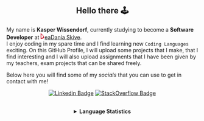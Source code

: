 ## <p align="center">Hello there 🕹️</p>

My name is **Kasper Wissendorf**, currently studying to become a **Software Developer** at [![Icon](/icons/Dania.png)eaDania Skive](https://eadania.com/). <br>
I enjoy coding in my spare time and I find learning new `Coding Languages` exciting. On this GitHub Profile, I will upload some projects that I make, that I find interesting and I will also upload assignments that I have been given by my teachers, exam projects that can be shared freely. 

Below here you will find some of my *socials* that you can use to get in contact with me!

<div align="center">
  
[![Linkedin Badge](https://img.shields.io/badge/-LinkedIn-blue?style=flat-square&logo=Linkedin&logoColor=white)](https://www.linkedin.com/in/kasper-wissendorf-7279011b6/)
[![StackOverflow Badge](https://img.shields.io/badge/-Stack%20Overflow-FE7A16?style=flat-square&logo=Stack-Overflow&logoColor=white)](https://stackoverflow.com/users/18100435/kasper-wissendorf)
</div>

<br>
<details>
<summary align="center"><strong>Language Statistics</strong></summary>
<br>
<table align="center">
	<tr>
		<th>Language</th>
		<th>Time Spent</th>
		<th>Percent</th>
	</tr>
	<tr>
		<td>C#</td>
		<td>05h 14m</td>
		<td>32.97%</td>
	</tr>
	<tr>
		<td>JavaScript</td>
		<td>04h 27m</td>
		<td>28.09%</td>
	</tr>
	<tr>
		<td>HTML</td>
		<td>02h 13m</td>
		<td>13.96%</td>
	</tr>
	<tr>
		<td>Markdown</td>
		<td>01h 23m</td>
		<td>8.76%</td>
	</tr>
	<tr>
		<td>TypeScript</td>
		<td>00h 59m</td>
		<td>6.24%</td>
	</tr>
	<tr>
		<td>JSON</td>
		<td>00h 35m</td>
		<td>3.74%</td>
	</tr>
	<tr>
		<td>CSS</td>
		<td>00h 14m</td>
		<td>1.52%</td>
	</tr>
	<tr>
		<td>Other</td>
		<td>00h 13m</td>
		<td>1.37%</td>
	</tr>
	<tr>
		<td>Lua</td>
		<td>00h 12m</td>
		<td>1.29%</td>
	</tr>
	<tr>
		<td>XAML</td>
		<td>00h 07m</td>
		<td>0.8%</td>
	</tr>
	<tr>
		<td>Git Config</td>
		<td>00h 06m</td>
		<td>0.64%</td>
	</tr>
	<tr>
		<td>YAML</td>
		<td>00h 04m</td>
		<td>0.44%</td>
	</tr>
	<tr>
		<td>Text</td>
		<td>00h 01m</td>
		<td>0.15%</td>
	</tr>
	<tr>
		<td>Perl</td>
		<td>00h 00m</td>
		<td>0.03%</td>
	</tr>
</table>
<p align="center"><sub>Last Updated: 02/12/2022 12:24:47</sub></p>
<p align="center"><sub>Data first recorded on 31th. January of 2022</sub></p>
</details>